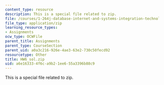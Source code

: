 ```yaml
---
content_type: resource
description: This is a special file related to zip.
file: /courses/1-264j-database-internet-and-systems-integration-technologies-fall-2013/a6e163334f6ca9b21ee655a3396b88c9_HW6_sol.zip
file_type: application/zip
learning_resource_types:
- Assignments
ocw_type: OCWFile
parent_title: Assignments
parent_type: CourseSection
parent_uid: a0a3c216-926e-4ae3-63e2-730c50fecd92
resourcetype: Other
title: HW6_sol.zip
uid: a6e16333-4f6c-a9b2-1ee6-55a3396b88c9
---
```

This is a special file related to zip.